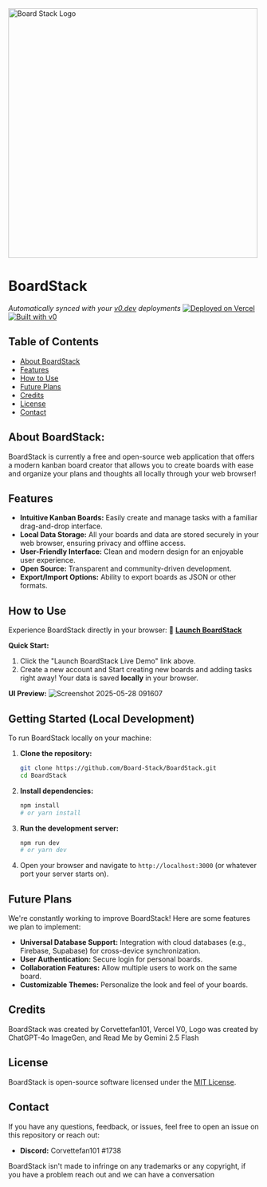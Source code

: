 <img src="https://github.com/user-attachments/assets/ec055a89-a0b4-435f-b06e-273dfd476932" alt="Board Stack Logo" width="500">

# BoardStack

*Automatically synced with your [v0.dev](https://v0.dev) deployments*
[![Deployed on Vercel](https://img.shields.io/badge/Deployed%20on-Vercel-black?style=for-the-badge&logo=vercel)](https://vercel.com/corvettefan101s-projects/v0-boardstack)
[![Built with v0](https://img.shields.io/badge/Built%20with-v0.dev-black?style=for-the-badge)](https://v0.dev/chat/projects/FHXtXdWcUjF)

## Table of Contents
- [About BoardStack](#about-boardstack)
- [Features](#features)
- [How to Use](#how-to-use)
- [Future Plans](#future-plans)
- [Credits](#credits)
- [License](#license)
- [Contact](#contact)

## About BoardStack:
BoardStack is currently a free and open-source web application that offers a modern kanban board creator that allows you to create boards with ease and organize your plans and thoughts all locally through your web browser!

## Features
*   **Intuitive Kanban Boards:** Easily create and manage tasks with a familiar drag-and-drop interface.
*   **Local Data Storage:** All your boards and data are stored securely in your web browser, ensuring privacy and offline access.
*   **User-Friendly Interface:** Clean and modern design for an enjoyable user experience.
*   **Open Source:** Transparent and community-driven development.
*   **Export/Import Options:** Ability to export boards as JSON or other formats.

## How to Use

Experience BoardStack directly in your browser:
🚀 **[Launch BoardStack](https://v0-boardstack-eosin.vercel.app/)**

**Quick Start:**
1.  Click the "Launch BoardStack Live Demo" link above.
2. Create a new account and Start creating new boards and adding tasks right away! Your data is saved **locally** in your browser.

**UI Preview:**
![Screenshot 2025-05-28 091607](https://github.com/user-attachments/assets/3706d456-a81e-41cc-bb8d-53f59deea868)


## Getting Started (Local Development)

To run BoardStack locally on your machine:

1.  **Clone the repository:**
    ```bash
    git clone https://github.com/Board-Stack/BoardStack.git
    cd BoardStack
    ```
2.  **Install dependencies:**
    ```bash
    npm install
    # or yarn install
    ```
3.  **Run the development server:**
    ```bash
    npm run dev
    # or yarn dev
    ```
4.  Open your browser and navigate to `http://localhost:3000` (or whatever port your server starts on).
## Future Plans
We're constantly working to improve BoardStack! Here are some features we plan to implement:
*   **Universal Database Support:** Integration with cloud databases (e.g., Firebase, Supabase) for cross-device synchronization.
*   **User Authentication:** Secure login for personal boards.
*   **Collaboration Features:** Allow multiple users to work on the same board.
*  **Customizable Themes:** Personalize the look and feel of your boards.
## Credits
BoardStack was created by Corvettefan101, Vercel V0, Logo was created by ChatGPT-4o ImageGen, and Read Me by Gemini 2.5 Flash
## License
BoardStack is open-source software licensed under the [MIT License](LICENSE.md).

## Contact
If you have any questions, feedback, or issues, feel free to open an issue on this repository or reach out:
*  **Discord:** Corvettefan101 #1738

BoardStack isn't made to infringe on any trademarks or any copyright, if you have a problem reach out and we can have a conversation

